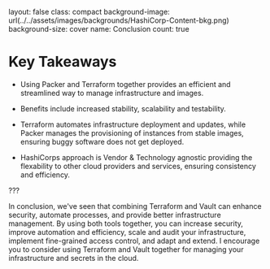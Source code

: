 
layout: false
class: compact
background-image: url(../../assets/images/backgrounds/HashiCorp-Content-bkg.png)
background-size: cover
name: Conclusion
count: true

# Key Takeaways   

- Using Packer and Terraform together provides an efficient and streamlined way to manage infrastructure and images.
 
- Benefits include increased stability, scalability and testability.

- Terraform automates infrastructure deployment and updates, while Packer manages the provisioning of instances from stable images, ensuring buggy software does not get deployed. 
  
- HashiCorps approach is Vendor & Technology agnostic providing the flexability to other cloud providers and services, ensuring consistency and efficiency.


???


In conclusion, we've seen that combining Terraform and Vault can enhance security, automate processes, and provide better infrastructure management. By using both tools together, you can increase security, improve automation and efficiency, scale and audit your infrastructure, implement fine-grained access control, and adapt and extend. I encourage you to consider using Terraform and Vault together for managing your infrastructure and secrets in the cloud.

